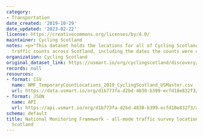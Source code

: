 ```yaml
---
category:
- Transportation
date_created: '2019-10-29'
date_updated: '2023-02-22'
license: https://creativecommons.org/licenses/by/4.0/
maintainer: Cycling Scotland
notes: <p>"This dataset holds the locations for all of Cycling Scotland's all-mode
  traffic counts across Scotland, including the dates the counts were undertaken"</p>
organization: Cycling Scotland
original_dataset_link: https://usmart.io/org/cyclingscotland/discovery/discovery-view-detail/68ab155b-875f-43e7-9c4c-c954ad094dfc
records: null
resources:
- format: CSV
  name: NMF_TemporaryCountLocations_2019_CyclingScotland_USMaster.csv
  url: https://data.usmart.io/org/d1b773fa-d2bd-4830-b399-ecfd18e832f3/resource?resourceGUID=fd716c64-9be6-431b-843d-ba1d1bd3f393
- format: JSON
  name: API
  url: https://api.usmart.io/org/d1b773fa-d2bd-4830-b399-ecfd18e832f3/a9d57c3f-7176-4f5a-8b63-f1f160a78f66/1/urql
schema: default
title: National Monitoring Framework - all-mode traffic survey locations - Cycling
  Scotland
---
```

